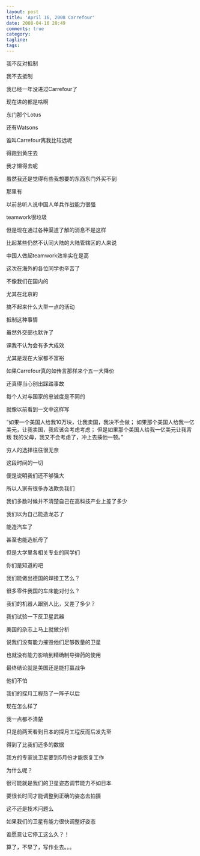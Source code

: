 ```yaml
---
layout: post
title: 'April 16, 2008 Carrefour'
date: 2008-04-16 20:49
comments: true
category: 
tagline: 
tags:
---
```

    

我不反对抵制

我不去抵制

我已经一年没进过Carrefour了

现在进的都是啥啊

东门那个Lotus

还有Watsons

谁叫Carrefour离我比较远呢

得跑到黄庄去

我才懒得去呢

虽然我还是觉得有些我想要的东西东门外买不到

那里有

以前总听人说中国人单兵作战能力很强

teamwork很垃圾

但是现在通过各种渠道了解的消息不是这样

比起某些仍然不认同大陆的大陆管辖区的人来说

中国人做起teamwork效率实在是高

这次在海外的各位同学也辛苦了

不像我们在国内的

尤其在北京的

搞不起来什么大型一点的活动

抵制这种事情

虽然外交部也默许了

课我不认为会有多大成效

尤其是现在大家都不富裕

如果Carrefour真的如传言那样来个五一大降价

还真得当心别出踩踏事故

每个人对与国家的忠诚度是不同的

就像以前看到一文中这样写

“如果一个美国人给我10万块，让我卖国，我决不会做；
如果那个美国人给我一亿美元，让我卖国，我应该会考虑考虑；
但是如果那个美国人给我一亿美元让我背叛
我的父母，我又不会考虑了，冲上去揍他一顿。”

穷人的选择往往很无奈

这段时间的一切

便是说明我们还不够强大

所以人家有很多办法欺负我们

我们多数时候并不清楚自己在高科技产业上差了多少

我们以为自己能造龙芯了

能造汽车了

甚至也能造航母了

但是大学里各相关专业的同学们

你们是知道的吧

我们能做出德国的焊接工艺么？

很多零件我国的车床能对付么？

我们的机器人跟别人比，又差了多少？

我们试验一下反卫星武器

美国的杂志上马上就做分析

说我们没有能力摧毁他们足够数量的卫星

也就没有能力影响到精确制导弹药的使用

最终结论就是美国还是能打赢战争

他们不怕

我们的探月工程热了一阵子以后

现在怎么样了

我一点都不清楚

只是前两天看到日本的探月工程反而后发先至

得到了比我们还多的数据

我方的专家说卫星要到5月份才能恢复工作

为什么呢？

很可能就是我们的卫星姿态调节能力不如日本

要很长时间才能调整到正确的姿态去拍摄

这不还是技术问题么

如果我们的卫星有能力很快调整好姿态

谁愿意让它停工这么久？！

算了，不早了，写作业去。。。
